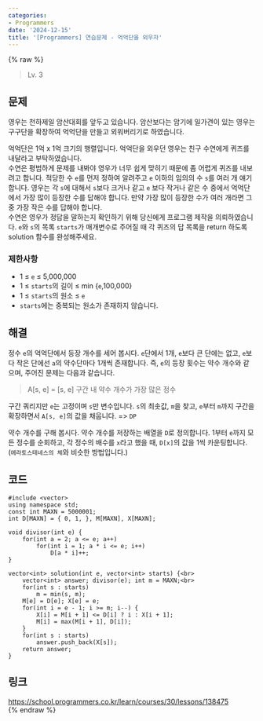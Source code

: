 ```yaml
---
categories:
- Programmers
date: '2024-12-15'
title: '[Programmers] 연습문제 - 억억단을 외우자'
---
```


{% raw %}
> Lv. 3<br>

## 문제
영우는 천하제일 암산대회를 앞두고 있습니다. 암산보다는 암기에 일가견이 있는 영우는 구구단을 확장하여 억억단을 만들고 외워버리기로 하였습니다.  
  
억억단은 1억 x 1억 크기의 행렬입니다. 억억단을 외우던 영우는 친구 수연에게 퀴즈를 내달라고 부탁하였습니다.  
수연은 평범하게 문제를 내봐야 영우가 너무 쉽게 맞히기 때문에 좀 어렵게 퀴즈를 내보려고 합니다. 적당한 수  `e`를 먼저 정하여 알려주고  `e`  이하의 임의의 수  `s`를 여러 개 얘기합니다. 영우는 각  `s`에 대해서  `s`보다 크거나 같고  `e`  보다 작거나 같은 수 중에서 억억단에서 가장 많이 등장한 수를 답해야 합니다. 만약 가장 많이 등장한 수가 여러 개라면 그 중 가장 작은 수를 답해야 합니다.  
수연은 영우가 정답을 말하는지 확인하기 위해 당신에게 프로그램 제작을 의뢰하였습니다.  `e`와  `s`의 목록  `starts`가 매개변수로 주어질 때 각 퀴즈의 답 목록을 return 하도록 solution 함수를 완성해주세요.

### 제한사항
-   1 ≤  `e`  ≤ 5,000,000
-   1 ≤  `starts`의 길이 ≤ min {`e`,100,000}
-   1 ≤  `starts`의 원소 ≤  `e`
-   `starts`에는 중복되는 원소가 존재하지 않습니다.

## 해결
정수 `e`의 억억단에서 등장 개수를 세어 봅시다. `e`단에서 1개, `e`보다 큰 단에는 없고, `e`보다 작은 단에선 `a`의 약수단마다 1개씩 존재합니다. 즉, `e`의 등장 횟수는 약수 개수와 같으며, 주어진 문제는 다음과 같습니다.
> A[s, e] = [s, e] 구간 내 약수 개수가 가장 많은 정수<br>

구간 쿼리지만 `e`는 고정이며 `s`만 변수입니다. `s`의 최솟값, `m`을 찾고, `e`부터 `m`까지 구간을 확장하면서 `A[s, e]`의 값을 채웁니다. => `DP`<br>

약수 개수를 구해 봅시다. 약수 개수를 저장하는 배열을 `D`로 정의합니다. 1부터 `e`까지 모든 정수를 순회하고, 각 정수의 배수를 `x`라고 했을 때, `D[x]`의 값을 1씩 카운팅합니다. (`에라토스테네스의 체`와 비슷한 방법입니다.)

## 코드
```
#include <vector>
using namespace std;
const int MAXN = 5000001;
int D[MAXN] = { 0, 1, }, M[MAXN], X[MAXN];

void divisor(int e) {
    for(int a = 2; a <= e; a++)
        for(int i = 1; a * i <= e; i++)
            D[a * i]++;
}

vector<int> solution(int e, vector<int> starts) {<br>
    vector<int> answer; divisor(e); int m = MAXN;<br>
    for(int s : starts)
        m = min(s, m);
    M[e] = D[e]; X[e] = e;
    for(int i = e - 1; i >= m; i--) {
        X[i] = M[i + 1] <= D[i] ? i : X[i + 1];
        M[i] = max(M[i + 1], D[i]);
    }
    for(int s : starts)
        answer.push_back(X[s]);
    return answer;
}
```

## 링크
https://school.programmers.co.kr/learn/courses/30/lessons/138475<br>
{% endraw %}